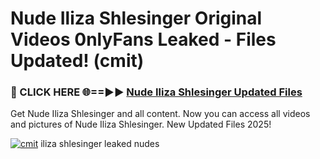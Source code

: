 # Nude Iliza Shlesinger Original Videos 0nlyFans Leaked - Files Updated! (cmit)

<h3>🔴 CLICK HERE 🌐==►► <a href="https://tinyurl.com/52m3yx9h" rel="nofollow">Nude Iliza Shlesinger Updated Files</a></h3>

Get Nude Iliza Shlesinger and all content. Now you can access all videos and pictures of Nude Iliza Shlesinger. New Updated Files 2025!

[![cmit](https://i.imgur.com/TnHtlc8.gif)](https://tinyurl.com/52m3yx9h)
iliza shlesinger leaked nudes